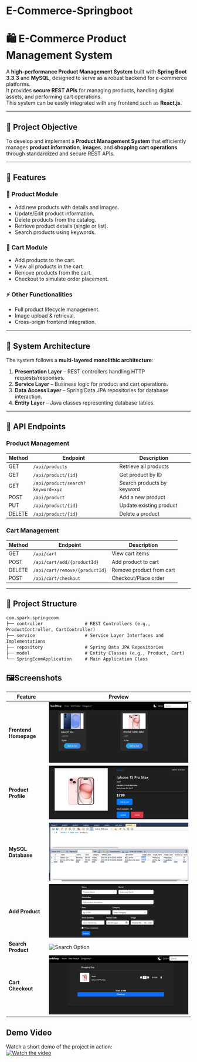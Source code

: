 # E-Commerce-Springboot

# 🛍️ E-Commerce Product Management System

A **high-performance Product Management System** built with **Spring Boot 3.3.3** and **MySQL**, designed to serve as a robust backend for e-commerce platforms.  
It provides **secure REST APIs** for managing products, handling digital assets, and performing cart operations.  
This system can be easily integrated with any frontend such as **React.js**.

---

## 🎯 Project Objective
To develop and implement a **Product Management System** that efficiently manages **product information**, **images**, and **shopping cart operations** through standardized and secure REST APIs.

---

## 🔧 Features
### 👤 Product Module
- Add new products with details and images.
- Update/Edit product information.
- Delete products from the catalog.
- Retrieve product details (single or list).
- Search products using keywords.

### 🛒 Cart Module
- Add products to the cart.
- View all products in the cart.
- Remove products from the cart.
- Checkout to simulate order placement.

### ⚡ Other Functionalities
- Full product lifecycle management.
- Image upload & retrieval.
- Cross-origin frontend integration.

---

## 🧱 System Architecture
The system follows a **multi-layered monolithic architecture**:
1. **Presentation Layer** – REST controllers handling HTTP requests/responses.
2. **Service Layer** – Business logic for product and cart operations.
3. **Data Access Layer** – Spring Data JPA repositories for database interaction.
4. **Entity Layer** – Java classes representing database tables.

---

## 🔗 API Endpoints

### Product Management
| Method | Endpoint                        | Description                |
|--------|----------------------------------|----------------------------|
| GET    | `/api/products`                 | Retrieve all products      |
| GET    | `/api/product/{id}`             | Get product by ID          |
| GET    | `/api/product/search?keyword=xyz`| Search products by keyword |
| POST   | `/api/product`                  | Add a new product          |
| PUT    | `/api/product/{id}`             | Update existing product    |
| DELETE | `/api/product/{id}`             | Delete a product           |

### Cart Management
| Method | Endpoint                | Description               |
|--------|-------------------------|---------------------------|
| GET    | `/api/cart`             | View cart items           |
| POST   | `/api/cart/add/{productId}` | Add product to cart     |
| DELETE | `/api/cart/remove/{productId}` | Remove product from cart |
| POST   | `/api/cart/checkout`    | Checkout/Place order      |

---

## 📂 Project Structure
```
com.spark.springecom
├── controller                # REST Controllers (e.g., ProductController, CartController)
├── service                   # Service Layer Interfaces and Implementations
├── repository                # Spring Data JPA Repositories
├── model                     # Entity Classes (e.g., Product, Cart)
└── SpringEcomApplication     # Main Application Class
```

## 🖼Screenshots

| Feature | Preview |
|--------|---------|
| **Frontend Homepage** | ![Frontend Homepage](Frontend/static/homepage.png) |
| **Product Profile** | ![Product Profile](Frontend/static/productpage.png) |
| **MySQL Database** | ![MySQL Database](Frontend/static/MySql.png) |
| **Add Product** | ![Add Product](Frontend/static/addproduct.png) |
| **Search Product** | ![Search Option](Frontend/static/searchoption.png) |
| **Cart Checkout** | ![Cart Checkout](Frontend/static/checkoutpage.png) |

## Demo Video
Watch a short demo of the project in action:  
[![Watch the video](images/video-thumbnail.png)](videos/demo.mp4)  
